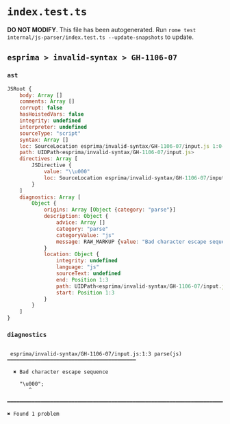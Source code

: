 # `index.test.ts`

**DO NOT MODIFY**. This file has been autogenerated. Run `rome test internal/js-parser/index.test.ts --update-snapshots` to update.

## `esprima > invalid-syntax > GH-1106-07`

### `ast`

```javascript
JSRoot {
	body: Array []
	comments: Array []
	corrupt: false
	hasHoistedVars: false
	integrity: undefined
	interpreter: undefined
	sourceType: "script"
	syntax: Array []
	loc: SourceLocation esprima/invalid-syntax/GH-1106-07/input.js 1:0-2:0
	path: UIDPath<esprima/invalid-syntax/GH-1106-07/input.js>
	directives: Array [
		JSDirective {
			value: "\\u000"
			loc: SourceLocation esprima/invalid-syntax/GH-1106-07/input.js 1:0-1:8
		}
	]
	diagnostics: Array [
		Object {
			origins: Array [Object {category: "parse"}]
			description: Object {
				advice: Array []
				category: "parse"
				categoryValue: "js"
				message: RAW_MARKUP {value: "Bad character escape sequence"}
			}
			location: Object {
				integrity: undefined
				language: "js"
				sourceText: undefined
				end: Position 1:3
				path: UIDPath<esprima/invalid-syntax/GH-1106-07/input.js>
				start: Position 1:3
			}
		}
	]
}
```

### `diagnostics`

```

 esprima/invalid-syntax/GH-1106-07/input.js:1:3 parse(js) ━━━━━━━━━━━━━━━━━━━━━━━━━━━━━━━━━━━━━━━━━━

  ✖ Bad character escape sequence

    "\u000";
       ^

━━━━━━━━━━━━━━━━━━━━━━━━━━━━━━━━━━━━━━━━━━━━━━━━━━━━━━━━━━━━━━━━━━━━━━━━━━━━━━━━━━━━━━━━━━━━━━━━━━━━

✖ Found 1 problem

```
